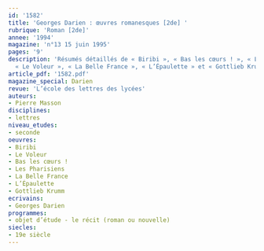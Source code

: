 ```yaml
---
id: '1582'
title: 'Georges Darien : œuvres romanesques [2de] '
rubrique: 'Roman [2de]'
annee: '1994'
magazine: 'n°13 15 juin 1995'
pages: '9'
description: 'Résumés détaillés de « Biribi », « Bas les cœurs ! », « Les Pharisiens »,
  « Le Voleur », « La Belle France », « L’Épaulette » et « Gottlieb Krumm »…'
article_pdf: '1582.pdf'
magazine_special: Darien
revue: 'L’école des lettres des lycées'
auteurs:
- Pierre Masson
disciplines:
- lettres
niveau_etudes:
- seconde
oeuvres:
- Biribi
- Le Voleur
- Bas les cœurs !
- Les Pharisiens
- La Belle France
- L’Épaulette
- Gottlieb Krumm
ecrivains:
- Georges Darien
programmes:
- objet d’étude - le récit (roman ou nouvelle)
siecles:
- 19e siècle
---
```


